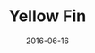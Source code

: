 ---
layout: picture
title:  "Yellow Fin"
date:   2016-06-16
categories: picture
ref: "IMG_3180"
location: "Byron Bay"
dateTaken: "15/06/2016"
camera: "f/1.4 1/500 50mm ISO100"
hidden: true
---